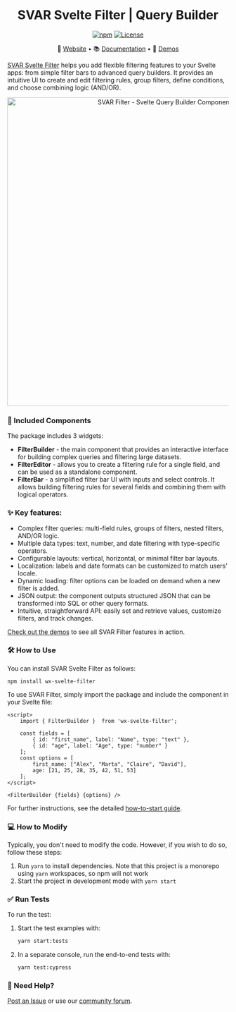 <div align="center">
	
# SVAR Svelte Filter | Query Builder

[![npm](https://img.shields.io/npm/v/wx-svelte-filter.svg)](https://www.npmjs.com/package/wx-svelte-filter)
[![License](https://img.shields.io/github/license/svar-widgets/filter)](https://github.com/svar-widgets/filter/blob/main/license.txt)

</div>

<div align="center">

:link: [Website](https://svar.dev/svelte/filter/) • :books: [Documentation](https://docs.svar.dev/svelte/filter/) • :eyes: [Demos](https://docs.svar.dev/svelte/filter/samples/#/base/willow)

</div>

[SVAR Svelte Filter](https://svar.dev/svelte/filter/) helps you add flexible filtering features to your Svelte apps: from simple filter bars to advanced query builders. It provides an intuitive UI to create and edit filtering rules, group filters, define conditions, and choose combining logic (AND/OR).

<div align="center">
	
<img src="https://svar.dev/images/github/github_filter.png" alt="SVAR Filter - Svelte Query Builder Component" style="width: 700px;">

</div>

### :jigsaw: Included Components

The package includes 3 widgets:

-   **FilterBuilder** - the main component that provides an interactive interface for building complex queries and filtering large datasets.
-   **FilterEditor** - allows you to create a filtering rule for a single field, and can be used as a standalone component.
-   **FilterBar** - a simplified filter bar UI with inputs and select controls. It allows building filtering rules for several fields and combining them with logical operators.

### :sparkles: Key features:

-   Complex filter queries: multi-field rules, groups of filters, nested filters, AND/OR logic.
-   Multiple data types: text, number, and date filtering with type-specific operators.
-   Configurable layouts: vertical, horizontal, or minimal filter bar layouts.
-   Localization: labels and date formats can be customized to match users' locale.
-   Dynamic loading: filter options can be loaded on demand when a new filter is added.
-   JSON output: the component outputs structured JSON that can be transformed into SQL or other query formats.
-   Intuitive, straightforward API: easily set and retrieve values, customize filters, and track changes.

[Check out the demos](https://docs.svar.dev/svelte/filter/samples/#/base/willow) to see all SVAR Filter features in action.

### :hammer_and_wrench: How to Use

You can install SVAR Svelte Filter as follows:

```
npm install wx-svelte-filter
```

To use SVAR Filter, simply import the package and include the component in your Svelte file:

```svelte
<script>
    import { FilterBuilder }  from 'wx-svelte-filter';

    const fields = [
        { id: "first_name", label: "Name", type: "text" },
        { id: "age", label: "Age", type: "number" }
    ];
    const options = [
        first_name: ["Alex", "Marta", "Claire", "David"],
        age: [21, 25, 28, 35, 42, 51, 53]
    ];
</script>

<FilterBuilder {fields} {options} />
```

For further instructions, see the detailed [how-to-start guide](https://docs.svar.dev/svelte/filter/getting_started).

### :computer: How to Modify

Typically, you don't need to modify the code. However, if you wish to do so, follow these steps:

1. Run `yarn` to install dependencies. Note that this project is a monorepo using `yarn` workspaces, so npm will not work
2. Start the project in development mode with `yarn start`

### :white_check_mark: Run Tests

To run the test:

1. Start the test examples with:
    ```sh
    yarn start:tests
    ```
2. In a separate console, run the end-to-end tests with:
    ```sh
    yarn test:cypress
    ```

### :speech_balloon: Need Help?

[Post an Issue](https://github.com/svar-widgets/filter/issues/) or use our [community forum](https://forum.svar.dev).
